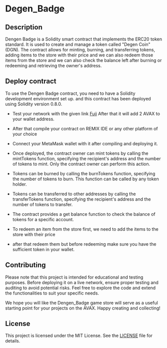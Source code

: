 # Degen_Badge

## Description
Dengen Badge is a Solidity smart contract that implements the ERC20 token standard. It is used to create and manage a token called "Degen Coin" (DGN). The contract allows for minting, burning, and transferring tokens, adding items to the store with their price and we can also redeem those items from the store and we can also check the  balance left after burning or redeeming and retrieving the owner's address.

## Deploy contract
To use the Dengen Badge contract, you need to have a Solidity development environment set up. and this contract has been deployed using Solidity version 0.8.0.

- Test your network with the given link
  [Fuji]("https://core.app/tools/testnet-faucet/?subnet=c&token=c") After that it will add 2 AVAX to your wallet address.

- After that compile your contract on REMIX IDE or any other platform of your choice

- Connect your MetaMask wallet with it after compiling and deploying it.

- Once deployed, the contract owner can mint tokens by calling the mintTokens function, specifying the recipient's address and the number of tokens to mint. Only the contract owner can perform this action.

- Tokens can be burned by calling the burnTokens function, specifying the number of tokens to burn. This function can be called by any token holder.

- Tokens can be transferred to other addresses by calling the transferTokens function, specifying the recipient's address and the number of tokens to transfer.

- The contract provides a get balance function to check the balance of tokens for a specific account.
- To redeem an item from the store first, we need to add the items to the store with their price
- after that redeem them but before redeeming make sure you have the sufficient token in your wallet.

## Contributing
Please note that this project is intended for educational and testing purposes. Before deploying it on a live network, ensure proper testing and auditing to avoid potential risks. Feel free to explore the code and extend the functionalities to suit your specific needs.

We hope you will like the Dengen_Badge game store will serve as a useful starting point for your projects on the AVAX. Happy creating and collecting!

## License
This project is licensed under the MIT License. See the [LICENSE](https://choosealicense.com/licenses/mit/) file for details.

